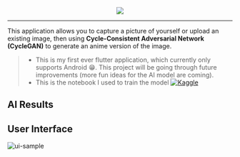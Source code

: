 <p align="center">
  <img src="https://user-images.githubusercontent.com/57009004/172021224-ef92eb0a-3b76-4c0f-a07f-f7d5dd90e5d6.svg"/>
</p>

<hr> 

This application allows you to capture a picture of yourself or upload an existing image, then using **Cycle-Consistent Adversarial Network (CycleGAN)** to generate an anime version of the image. 
> * This is my first ever flutter application, which currently only supports Android 😁. This project will be going through future improvements (more fun ideas for the AI model are coming).
> * This is the notebook I used to train the model  <a href="https://www.kaggle.com/code/ninamaamary/selfie2anime-cyclegan-pytorch"> ![Kaggle](https://img.shields.io/badge/Kaggle-20BEFF?style=for-the-badge&logo=Kaggle&logoColor=white)</a>

## AI Results

## User Interface
![ui-sample](https://user-images.githubusercontent.com/57009004/173684809-1476eb50-9930-4c58-8163-d6cbf6eda143.png)